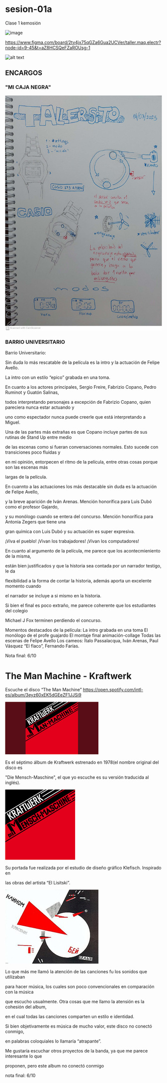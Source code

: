 # sesion-01a

Clase 1 kemosión

![image](https://github.com/user-attachments/assets/60ea94ea-d153-4ae9-a926-19c0af8f4403)

<https://www.figma.com/board/2tv4jx75qGZa6Gua2UCVer/taller.maq.electr?node-id=9-45&t=aZ8HCSQeFZaROUsg-1>

![alt text](./imagenes/tme-c1-links.png)

## ENCARGOS

### "MI CAJA NEGRA"

![alt text](./imagenes/tme-c1-encargo.jpg)

### BARRIO UNIVERSITARIO

Barrio Universitario:

Sin duda lo más rescatable de la película es la intro y la actuación de Felipe Avello.

La intro con un estilo “epico” grabada en una toma.

En cuanto a los actores principales, Sergio Freire, Fabrizio Copano, Pedro Ruminot y Guatón Salinas,

todos interpretando personajes a excepción de Fabrizio Copano, quien pareciera nunca estar actuando y

uno como espectador nunca puede creerle que está interpretando a Miguel.

Una de las partes más extrañas es que Copano incluye partes de sus rutinas de Stand Up entre medio

de las escenas como si fueran conversaciones normales. Esto sucede con transiciones poco fluidas y

en mi opinión, entorpecen el ritmo de la película, entre otras cosas porque son las escenas más

largas de la película.

En cuannto a las actuaciones los más destacable sin duda es la actuación de Felipe Avello,

y la breve aparición de Iván Arenas. Mención honorífica para Luis Dubó como el profesor Gajardo,

y su monólogo cuando se entera del concurso. Mención honorífica para Antonia Zegers que tiene una

gran química con Luis Dubó y su actuación es super expresiva.

¡Viva el pueblo! ¡Vivan los trabajadores! ¡Vivan los computadores!

En cuanto al argumento de la película, me parece que los acontecmieniento de la misma,

están bien justificados y que la historia sea contada por un narrador testigo, le da

flexibilidad a la forma de contar la historia, además aporta un excelente momento cuando

el narrador se incluye a si mismo en la historia.

Si bien el final es poco extraño, me parece coherente que los estudiantes del colegio

Michael J Fox terminen perdiendo el concurso.

Momentos destacados de la película:
La intro grabada en una toma
El monólogo de el profe guajardo
El montaje final animación-collage
Todas las escenas de Felipe Avello
Los cameos: Ítalo Passalacqua, Iván Arenas, Paul Vásquez “El flaco”, Fernando Farías.

Nota final: 6/10

# The Man Machine - Kraftwerk

Escuche el disco “The Man Machine”
<https://open.spotify.com/intl-es/album/3eyz60xEK5dGEeZF1JJSi9>

![alt text](./imagenes/TheManMachine.png)

Es el séptimo álbum de Kraftwerk estrenado en 1978(el nombre original del disco es

"Die Mensch-Maschine", el que yo escuche es su versión traducida al inglés).

![alt text](./imagenes/TheManMachine-og.png)

Su portada fue realizada por el estudio de diseño gráfico Klefisch. Inspirado en

las obras del artista “El Lisitski”.

![alt text](./imagenes/lisitski.jpg)

Lo que más me llamó la atención de las canciones fu los sonidos que utilizaban

para hacer música, los cuales son poco convencionales en comparación con la música

que escucho usualmente. Otra cosas que me llamo la atensión es la cohesión del album,

en el cual todas las canciones comparten un estilo e identidad.

Si bien objetivamente es música de mucho valor, este disco no conectó conmigo,

en palabras coloquiales lo llamaría “atrapante”.

Me gustaría escuchar otros proyectos de la banda, ya que me parece interesante lo que

proponen, pero este album no conectó conmigo

nota final: 6/10

